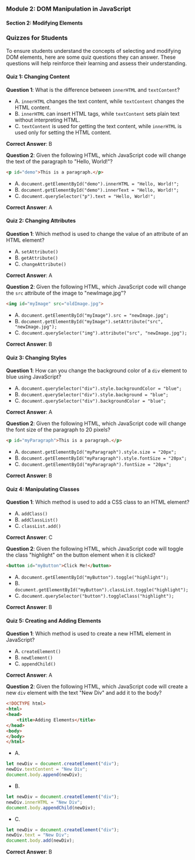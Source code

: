 ### Module 2: DOM Manipulation in JavaScript

#### Section 2: Modifying Elements

### Quizzes for Students

To ensure students understand the concepts of selecting and modifying DOM elements, here are some quiz questions they can answer. These questions will help reinforce their learning and assess their understanding.

#### Quiz 1: Changing Content

**Question 1**: What is the difference between `innerHTML` and `textContent`?
- A. `innerHTML` changes the text content, while `textContent` changes the HTML content.
- B. `innerHTML` can insert HTML tags, while `textContent` sets plain text without interpreting HTML.
- C. `textContent` is used for getting the text content, while `innerHTML` is used only for setting the HTML content.

**Correct Answer**: B

**Question 2**: Given the following HTML, which JavaScript code will change the text of the paragraph to "Hello, World!"?
```html
<p id="demo">This is a paragraph.</p>
```
- A. `document.getElementById("demo").innerHTML = "Hello, World!";`
- B. `document.getElementById("demo").innerText = "Hello, World!";`
- C. `document.querySelector("p").text = "Hello, World!";`

**Correct Answer**: A

#### Quiz 2: Changing Attributes

**Question 1**: Which method is used to change the value of an attribute of an HTML element?
- A. `setAttribute()`
- B. `getAttribute()`
- C. `changeAttribute()`

**Correct Answer**: A

**Question 2**: Given the following HTML, which JavaScript code will change the `src` attribute of the image to "newImage.jpg"?
```html
<img id="myImage" src="oldImage.jpg">
```
- A. `document.getElementById("myImage").src = "newImage.jpg";`
- B. `document.getElementById("myImage").setAttribute("src", "newImage.jpg");`
- C. `document.querySelector("img").attribute("src", "newImage.jpg");`

**Correct Answer**: B

#### Quiz 3: Changing Styles

**Question 1**: How can you change the background color of a `div` element to blue using JavaScript?
- A. `document.querySelector("div").style.backgroundColor = "blue";`
- B. `document.querySelector("div").style.background = "blue";`
- C. `document.querySelector("div").backgroundColor = "blue";`

**Correct Answer**: A

**Question 2**: Given the following HTML, which JavaScript code will change the font size of the paragraph to 20 pixels?
```html
<p id="myParagraph">This is a paragraph.</p>
```
- A. `document.getElementById("myParagraph").style.size = "20px";`
- B. `document.getElementById("myParagraph").style.fontSize = "20px";`
- C. `document.getElementById("myParagraph").fontSize = "20px";`

**Correct Answer**: B

#### Quiz 4: Manipulating Classes

**Question 1**: Which method is used to add a CSS class to an HTML element?
- A. `addClass()`
- B. `addClassList()`
- C. `classList.add()`

**Correct Answer**: C

**Question 2**: Given the following HTML, which JavaScript code will toggle the class "highlight" on the button element when it is clicked?
```html
<button id="myButton">Click Me!</button>
```
- A. `document.getElementById("myButton").toggle("highlight");`
- B. `document.getElementById("myButton").classList.toggle("highlight");`
- C. `document.querySelector("button").toggleClass("highlight");`

**Correct Answer**: B

#### Quiz 5: Creating and Adding Elements

**Question 1**: Which method is used to create a new HTML element in JavaScript?
- A. `createElement()`
- B. `newElement()`
- C. `appendChild()`

**Correct Answer**: A

**Question 2**: Given the following HTML, which JavaScript code will create a new `div` element with the text "New Div" and add it to the body?
```html
<!DOCTYPE html>
<html>
<head>
    <title>Adding Elements</title>
</head>
<body>
</body>
</html>
```
- A. 
```javascript
let newDiv = document.createElement("div");
newDiv.textContent = "New Div";
document.body.append(newDiv);
```
- B. 
```javascript
let newDiv = document.createElement("div");
newDiv.innerHTML = "New Div";
document.body.appendChild(newDiv);
```
- C. 
```javascript
let newDiv = document.createElement("div");
newDiv.text = "New Div";
document.body.add(newDiv);
```

**Correct Answer**: B

